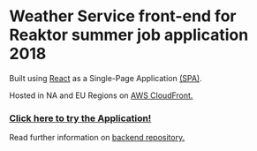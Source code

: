 # Weather Service front-end for Reaktor summer job application 2018

Built using [React](https://reactjs.org/) as a Single-Page Application [(SPA)](https://en.wikipedia.org/wiki/Single-page_application).

Hosted in NA and EU Regions on [AWS CloudFront.](aws.amazon.com/cloudfront)

### [Click here to try the Application!](https://d223eau4kh7qhj.cloudfront.net)

Read further information on [backend repository.](../ronktor-backend2018)
